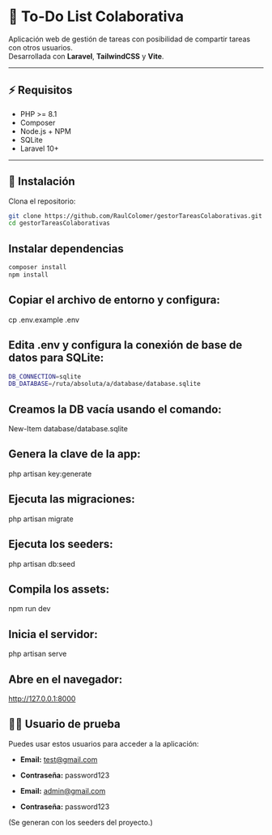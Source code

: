 # 📝 To-Do List Colaborativa

Aplicación web de gestión de tareas con posibilidad de compartir tareas con otros usuarios.  
Desarrollada con **Laravel**, **TailwindCSS** y **Vite**.

---

## ⚡ Requisitos

-   PHP >= 8.1
-   Composer
-   Node.js + NPM
-   SQLite
-   Laravel 10+

---

## 🚀 Instalación

Clona el repositorio:

```bash
git clone https://github.com/RaulColomer/gestorTareasColaborativas.git
cd gestorTareasColaborativas
```

## Instalar dependencias

```bash
composer install
npm install
```

## Copiar el archivo de entorno y configura:

cp .env.example .env

## Edita .env y configura la conexión de base de datos para SQLite:

```bash
DB_CONNECTION=sqlite
DB_DATABASE=/ruta/absoluta/a/database/database.sqlite
```

## Creamos la DB vacía usando el comando:

New-Item database/database.sqlite

## Genera la clave de la app:

php artisan key:generate

## Ejecuta las migraciones:

php artisan migrate

## Ejecuta los seeders:

php artisan db:seed

## Compila los assets:

npm run dev

## Inicia el servidor:

php artisan serve

## Abre en el navegador:

http://127.0.0.1:8000

## 🧑‍💻 Usuario de prueba

Puedes usar estos usuarios para acceder a la aplicación:

-   **Email:** test@gmail.com
-   **Contraseña:** password123

-   **Email:** admin@gmail.com
-   **Contraseña:** password123

(Se generan con los seeders del proyecto.)
